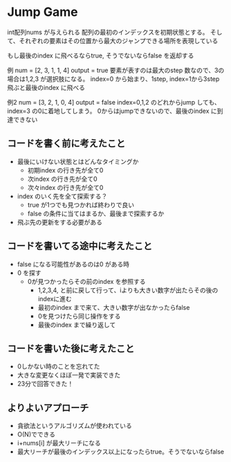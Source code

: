 # Jump Game

int配列nums が与えられる
配列の最初のインデックスを初期状態とする。
そして、それぞれの要素はその位置から最大のジャンプできる場所を表現している

もし最後のindex に飛べるならtrue, そうでないならfalse を返却する

例
num = [2, 3, 1, 1, 4]
output = true
要素が表すのは最大のstep 数なので、3の場合は1,2,3 が選択肢になる。
index=0 から始まり、1step, index=1から3step 飛ぶと最後のindex に飛べる

例2
num = [3, 2, 1, 0, 4]
output = false
index=0,1,2 のどれからjump しても、index=3 の0に着地してしまう。
0からはjumpできないので、最後のindex に到達できない

## コードを書く前に考えたこと
- 最後にいけない状態とはどんなタイミングか
  - 初期index の行き先が全て0
  - 次index の行き先が全て0
  - 次々index の行き先が全て0
- index のいく先を全て探索する？
  - true が1つでも見つかれば終わりで良い
  - false の条件に当てはまるか、最後まで探索するか
- 飛ぶ先の更新をする必要がある


## コードを書いてる途中に考えたこと
- false になる可能性があるのは0 がある時
- 0 を探す
  - 0が見つかったらその前のindex を参照する
    - 1,2,3,4, と前に戻して行って、iよりも大きい数字が出たらその後のindexに進む
    - 最初のindex まで来て、大きい数字が出なかったらfalse
    - 0を見つけたら同じ操作をする
    - 最後のindex まで繰り返して


## コードを書いた後に考えたこと
- 0しかない時のことを忘れてた
- 大きな変更なくほぼ一発で実装できた
- 23分で回答できた！

## よりよいアプローチ
- 貪欲法というアルゴリズムが使われている
- O(N)でできる
- i+nums[i] が最大リーチになる
- 最大リーチが最後のインデックス以上になったらtrue。そうでないならfalse
